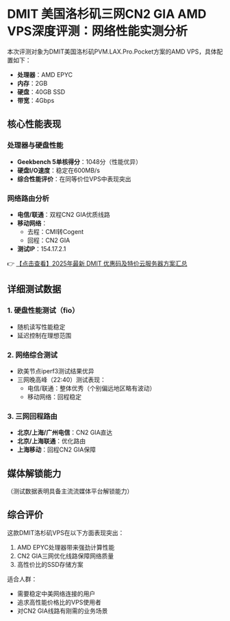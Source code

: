 # DMIT 美国洛杉矶三网CN2 GIA AMD VPS深度评测：网络性能实测分析

本次评测对象为DMIT美国洛杉矶PVM.LAX.Pro.Pocket方案的AMD VPS，具体配置如下：
- **处理器**：AMD EPYC
- **内存**：2GB
- **硬盘**：40GB SSD
- **带宽**：4Gbps

## 核心性能表现
### 处理器与硬盘性能
- **Geekbench 5单核得分**：1048分（性能优异）
- **硬盘I/O速度**：稳定在600MB/s
- **综合性能评价**：在同等价位VPS中表现突出

### 网络路由分析
- **电信/联通**：双程CN2 GIA优质线路
- **移动网络**：
  - 去程：CMI转Cogent
  - 回程：CN2 GIA
- **测试IP**：154.17.2.1

👉 [【点击查看】2025年最新 DMIT 优惠码及特价云服务器方案汇总](https://bit.ly/dmit_coupon)

## 详细测试数据
### 1. 硬盘性能测试（fio）
- 随机读写性能稳定
- 延迟控制在理想范围

### 2. 网络综合测试
- 欧美节点iperf3测试结果优异
- 三网晚高峰（22:40）测试表现：
  - 电信/联通：整体优秀（个别偏远地区略有波动）
  - 移动网络：回程稳定

### 3. 三网回程路由
- **北京/上海/广州电信**：CN2 GIA直达
- **北京/上海联通**：优化路由
- **上海移动**：回程CN2 GIA保障

## 媒体解锁能力
（测试数据表明具备主流流媒体平台解锁能力）

## 综合评价
这款DMIT洛杉矶VPS在以下方面表现突出：
1. AMD EPYC处理器带来强劲计算性能
2. CN2 GIA三网优化线路保障网络质量
3. 高性价比的SSD存储方案

适合人群：
- 需要稳定中美网络连接的用户
- 追求高性能价格比的VPS使用者
- 对CN2 GIA线路有刚需的业务场景